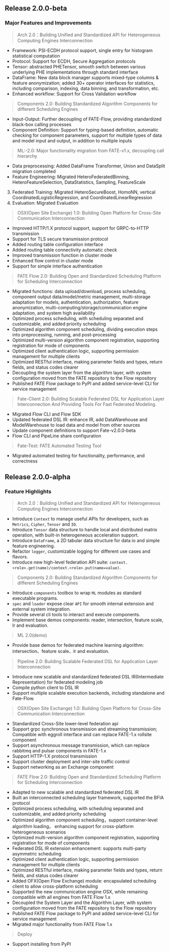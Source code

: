 ## Release 2.0.0-beta
### Major Features and Improvements
> Arch 2.0：Building Unified and Standardized API for Heterogeneous Computing Engines Interconnection
* Framework: PSI-ECDH protocol support, single entry for histogram statistical computation 
* Protocol: Support for ECDH, Secure Aggregation protocols
* Tensor: abstracted PHETensor, smooth switch between various underlying PHE implementations through standard interface
* DataFrame: New data block manager supports mixed-type columns & feature anonymization; added 30+ operator interfaces for statistics, including comparison, indexing, data binning, and transformation, etc.
* Enhanced workflow: Support for Cross Validation workflow

> Components 2.0: Building Standardized Algorithm Components for different Scheduling Engines
* Input-Output: Further decoupling of FATE-Flow, providing standardized black-box calling processes 
* Component Definition: Support for typing-based definition, automatic checking for component parameters, support for multiple types of data and model input and output, in addition to multiple inputs

> ML:-2.0:  Major functionality migration from FATE-v1.x, decoupling call hierarchy 
* Data preprocessing: Added DataFrame Transformer, Union and DataSplit migration completed
* Feature Engineering: Migrated HeteroFederatedBinning, HeteroFeatureSelection, DataStatistics, Sampling, FeatureScale
3. Federated Training: Migrated HeteroSecureBoost, HomoNN, vertical CoordinatedLogisticRegression, and CoordinatedLinearRegression
4. Evaluation: Migrated Evaluation

> OSX(Open Site Exchange) 1.0: Building Open Platform for Cross-Site Communication Interconnection 
* Improved HTTP/1.X protocol support, support for GRPC-to-HTTP transmission 
* Support for TLS secure transmission protocol 
* Added routing table configuration interface 
* Added routing table connectivity automatic check 
* Improved transmission function in cluster mode 
* Enhanced flow control in cluster mode 
* Support for simple interface authentication

> FATE Flow 2.0: Building Open and Standardized Scheduling Platform for Scheduling Interconnection
* Migrated functions: data upload/download, process scheduling, component output data/model/metric management, multi-storage adaptation for models, authentication, authorization, feature anonymization, multi-computing/storage/communication engine adaptation, and system high availability
* Optimized process scheduling, with scheduling separated and customizable, and added priority scheduling
* Optimized algorithm component scheduling, dividing execution steps into preprocessing, running, and post-processing
* Optimized multi-version algorithm component registration, supporting registration for mode of components
* Optimized client authentication logic, supporting permission management for multiple clients
* Optimized RESTful interface, making parameter fields and types, return fields, and status codes clearer
* Decoupling the system layer from the algorithm layer, with system configuration moved from the FATE repository to the Flow repository
* Published FATE Flow package to PyPI and added service-level CLI for service management

> Fate-Client 2.0: Building Scalable Federated DSL for Application Layer Interconnection And Providing Tools For Fast Federated Modeling.
* Migrated Flow CLI and Flow SDK
* Updated federated DSL IR: enhance IR, add DataWarehouse and ModelWarehouse to load data and model from other sources
* Update component definitions to support Fate-v2.0.0-beta
* Flow CLI and PipeLine share configuration

> Fate-Test: FATE Automated Testing Tool
* Migrated automated testing for functionality, performance, and correctness


## Release 2.0.0-alpha
### Feature Highlights
> Arch 2.0：Building Unified and Standardized API for Heterogeneous Computing Engines Interconnection
* Introduce `Context` to manage useful APIs for developers, such as `Metrics`, `Cipher`, `Tensor` and `IO`.
* Introduce `Tensor` data structure to handle local and distributed matrix operation, with built-in heterogeneous acceleration support. 
* Introduce `DataFrame`, a 2D tabular data structure for data io and simple feature engineering.
* Refactor `logger`, customizable logging for different use cases and flavors.
* Introduce new high-level federation API suite: `context.<role>.get(name)/context.<role>.put(name=value)`.

> Components 2.0: Building Standardized Algorithm Components for different Scheduling Engines
* Introduce `components` toolbox to wrap `ML` modules as standard executable programs.
* `spec` and `loader` expose clear `API` for smooth internal extension and external system integration. 
* Provide several cli tools to interact and execute components.
* Implement base demos components: reader, intersection, feature scale, lr and evaluation. 

> ML 2.0(demo)
* Provide base demos for federated machine learning algorithm: intersection、feature scale、lr and evaluation.

> Pipeline 2.0: Building Scalable Federated DSL for Application Layer Interconnection
* Introduce new scalable and standardized federated DSL IR(Intermediate Representation) for federated modeling job
* Compile python client to DSL IR
* Support multiple scalable execution backends, including standalone and Fate-Flow.

> OSX(Open Site Exchange) 1.0: Building Open Platform for Cross-Site Communication Interconnection
* Standardized Cross-Site lower-level federation api
* Support grpc synchronous transmission and streaming transmission; Compatible with eggroll interface and can replace FATE-1.x rollsite component
* Support asynchronous message transmission, which can replace rabbitmq and pulsar components in FATE-1.x
* Support HTTP-1.X protocol transmission
* Support cluster deployment and inter-site traffic control
* Support networking as an Exchange component

> FATE Flow 2.0: Building Open and Standardized Scheduling Platform for Scheduling Interconnection
* Adapted to new scalable and standardized federated DSL IR
* Built an interconnected scheduling layer framework, supported the BFIA protocol
* Optimized process scheduling, with scheduling separated and customizable, and added priority scheduling
* Optimized algorithm component scheduling，support container-level algorithm loading， enhancing support for cross-platform heterogeneous scenarios
* Optimized multi-version algorithm component registration, supporting registration for mode of components
* Federated DSL IR extension enhancement: supports multi-party asymmetric scheduling
* Optimized client authentication logic, supporting permission management for multiple clients
* Optimized RESTful interface, making parameter fields and types, return fields, and status codes clearer
* Added OFX(Open Flow Exchange) module: encapsulated scheduling client to allow cross-platform scheduling
* Supported the new communication engine OSX, while remaining compatible with all engines from FATE Flow 1.x
* Decoupled the System Layer and the Algorithm Layer, with system configuration moved from the FATE repository to the Flow repository
* Published FATE Flow package to PyPI and added service-level CLI for service management
* Migrated major functionality from FATE Flow 1.x

> Deploy
* Support installing from PyPI
